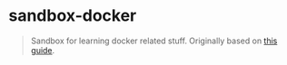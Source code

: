 # sandbox-docker

> Sandbox for learning docker related stuff. Originally based on [this guide](https://nodejs.org/en/docs/guides/nodejs-docker-webapp/).
